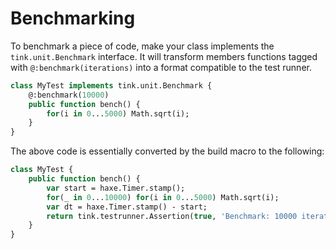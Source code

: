 # Benchmarking

To benchmark a piece of code, make your class implements the `tink.unit.Benchmark` interface.
It will transform members functions tagged with `@:benchmark(iterations)` into a format compatible to the test runner.

```haxe
class MyTest implements tink.unit.Benchmark {
	@:benchmark(10000)
	public function bench() {
		for(i in 0...5000) Math.sqrt(i);
	}
}
```

The above code is essentially converted by the build macro to the following: 

```haxe
class MyTest {
	public function bench() {
		var start = haxe.Timer.stamp();
		for(_ in 0...10000) for(i in 0...5000) Math.sqrt(i);
		var dt = haxe.Timer.stamp() - start;
		return tink.testrunner.Assertion(true, 'Benchmark: 10000 iterations = ${dt}s');
	}
}
```